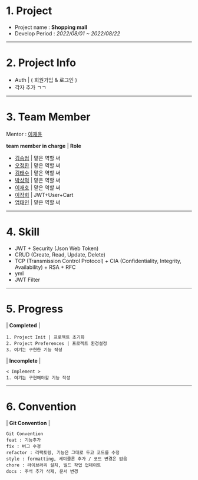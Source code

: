 <!--Header-->
# 1. Project
- Project name : **Shopping mall**
- Develop Period : *2022/08/01 ~ 2022/08/22*
---
# 2. Project Info
- Auth | ( 회원가입 & 로그인 )
- 각자 추가 ㄱㄱ
---
# 3. Team Member
Mentor : [이재윤](https://github.com/sosow0212)

**team member in charge** | **Role**

- [김승범](https://github.com/daily1313) | 맡은 역할 써
- [오정환](https://github.com/poll9999) | 맡은 역할 써
- [김태수](https://github.com/kimtaesoo99) | 맡은 역할 써
- [박상혁](https://github.com/baksakcci) | 맡은 역할 써
- [이재호](https://github.com/jjaeho) | 맡은 역할 써
- [이장희](https://github.com/JangAJang) | JWT+User+Cart
- [엄태인](https://github.com/eom-tae-in) | 맡은 역할 써
---
# 4. Skill
- JWT + Security (Json Web Token)
- CRUD (Create, Read, Update, Delete)
- TCP (Transmission Control Protocol) + CIA (Confidentiality, Integrity, Availability) + RSA + RFC
- yml
- JWT Filter
---
# 5. Progress
| **Completed** |
```text
1. Project Init | 프로젝트 초기화
2. Project Preferences | 프로젝트 환경설정
3. 여기는 구현한 기능 작성

```
| **Incomplete** |
```text
< Implement >
1. 여기는 구현해야할 기능 작성
```
---
# 6. Convention
| **Git Convention** |
```text
Git Convention
feat : 기능추가
fix : 버그 수정
refactor : 리팩토링, 기능은 그대로 두고 코드를 수정
style : formatting, 세미콜론 추가 / 코드 변경은 없음
chore : 라이브러리 설치, 빌드 작업 업데이트
docs : 주석 추가 삭제, 문서 변경
```
